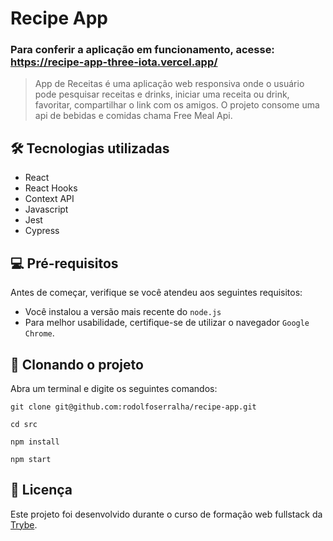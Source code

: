 # Recipe App
### Para conferir a aplicação em funcionamento, acesse: https://recipe-app-three-iota.vercel.app/

> App de Receitas é uma aplicação web responsiva onde o usuário pode pesquisar receitas e drinks, iniciar uma receita ou drink, favoritar, 
> compartilhar o link com os amigos. O projeto consome uma api de bebidas e comidas chama Free Meal Api.

## 🛠️ Tecnologias utilizadas

* React
* React Hooks
* Context API
* Javascript
* Jest
* Cypress

## 💻 Pré-requisitos

Antes de começar, verifique se você atendeu aos seguintes requisitos:

* Você instalou a versão mais recente do `node.js`
* Para melhor usabilidade, certifique-se de utilizar o navegador `Google Chrome`.

## 🚀 Clonando o projeto
Abra um terminal e digite os seguintes comandos:
```
git clone git@github.com:rodolfoserralha/recipe-app.git

cd src

npm install

npm start
```

## 📝 Licença

Este projeto foi desenvolvido durante o curso de formação web fullstack da [Trybe](https://www.betrybe.com/).

